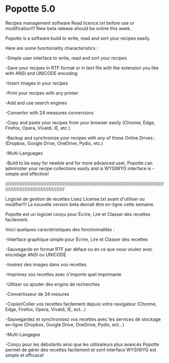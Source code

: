 # Popotte 5.0
Recipes management software
Read licence.txt before use or modification!!!
New beta release should be online this week.

Popotte is a software build to write, read and sort your recipes easily.

Here are some functionality characteristics :

-Simple user interface to write, read and sort your recipes 

-Save your recipes in RTF format or in text file with the extension you like with ANSI and UNICODE encoding  

-Insert images in your recipes 

-Print your recipes with any printer 

-Add and use search engines 

-Converter with 24 measures conversions  

-Copy and paste your recipes from your browser easily (Chrome, Edge, Firefox, Opera, Vivaldi, IE, etc.) 

-Backup and synchronize your recipes with any of these Online Drives : (Dropbox, Google Drive, OneDrive, Pydio, etc.) 

-Multi-Languages 

-Build to be easy for newbie and for more advanced user, Popotte can administer your recipe collections easily and is WYSIWYG interface is -simple and effective!


////////////////////////////////////////////////////////////////////////////////////////////////////////////////////////////////////////

Logiciel de gestion de recettes
Lisez License.txt avant d'utiliser ou modifier!!!
La nouvelle version beta devrait être en-ligne cette semaine.


Popotte est un logiciel conçu pour Écrire, Lire et Classer des recettes facilement.

Voici quelques caractéristiques des fonctionnalités :

-Interface graphique simple pour Écrire, Lire et Classer des recettes 

-Sauvegarde en format RTF par défaut ou en ce que vous voulez avec encodage ANSI ou UNICODE 

-Insérez des images dans vos recettes 

-Imprimez vos recettes avec n'importe quel imprimante 

-Utiliser ou ajouter des engins de recherches 

-Convertisseur de 24 mesures 

-Copier/Coller vos recettes facilement depuis votre navigateur (Chrome, Edge, Firefox, Opera, Vivaldi, IE, ect...) 

-Sauvegardez et synchronisez vos recettes avec les services de stockage en-ligne (Dropbox, Google Drive, OneDrive, Pydio, ect...) 

-Multi-Langages 

-Conçu pour les débutants ainsi que les utilisateurs plus avancés Popotte permet de gérer des recettes facilement et sont interface WYSIWYG est simple et efficace!



